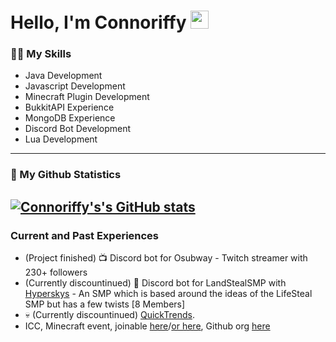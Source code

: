 # Hello, I'm Connoriffy <img src=https://raw.githubusercontent.com/Connoriffy/Connoriffy/main/hi.gif width="29px">
### 🤹‍♂️ My Skills
- Java Development
- Javascript Development
- Minecraft Plugin Development
- BukkitAPI Experience
- MongoDB Experience
- Discord Bot Development
- Lua Development
---
### 🌟 My Github Statistics
[![Connoriffy's's GitHub stats](https://github-readme-stats.vercel.app/api?username=Connoriffy&count_private=true&show_icons=true&theme=dark)](https://github.com/anuraghazra/github-readme-stats)
---
### Current and Past Experiences
- (Project finished) 📺 Discord bot for Osubway - Twitch streamer with 230+ followers
- (Currently discountinued) 🛬 Discord bot for LandStealSMP with [Hyperskys](https://github.com/hyperskys) - An SMP which is based around the ideas of the LifeSteal SMP but has a few twists [8 Members]
- 💀 (Currently discountinued) [QuickTrends](https://github.com/QuickTrends).
- ICC, Minecraft event, joinable [here](https://discord.gg/icc)/[or here](https://discord.gg/A7XTT36tTR), Github org [here](github.com/ICChampionchip)

